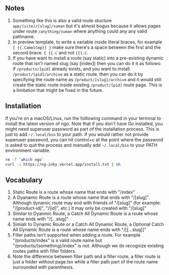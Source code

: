 ## Notes

1. Something like this is also a valid route stucture `app/(site)/[slug]/suman`
   but it's almost bogus because it allows pages under route `/anything/suman`
   where anything could any any valid pathname.
1. In preview template, to write a variable inside literal braces, for example
   `{ {{.CamelCmp}} }` make sure there's a space between the first and the
   second brace. `{ {{.C` and not `{{{.C`.
1. If you have want to install a route (say static) into a pre-existing dynamic
   route that isn't named slug (say [index]) then you can do it it as follows:
   if `/products/[pid]` already exists, and you want to install
   `/product/[pid]/archive` as a static route, then you can do it by specifying
   the route name as `/product/[slug]/archive` and it would still create the
   static route inside existing `/product/[pid]` route page. This is a
   limitation that might be fixed in the future.

## Installation

If you're on a macOS/Linux, run the folllowing command in your terminal to
install the latest version of ngo. Note that if you don't have Go installed, you
might need superuser password as part of the installation process. This is just
to add `~/.local/bin` to your path. If you would rather not provide superuser
password, you can hit control+c at the point where the password is asked to quit
the process and manually add `~/.local/bin` to your PATH environment variable.

```sh
rm -f `which ngo`
curl -s https://ng-inky.vercel.app/install.txt | sh
```

## Vocabulary

1. Static Route is a route whose name that ends with "/index"
1. A Dyanamic Route is a route whose name that ends with "/[slug]". Although
   dynamic route may end with friends of "/[slug]" (for example:
   "/[product-id]", "/[id]", etc.) it may only be created with "/[slug]"
1. Similar to Dyanmic Route, a Catch All Dynamic Route is a route whose name
   ends with "/[...slug]"
1. Simialr to Dynamic Route or a Catch All Dynamic Route, a Optional Catch All
   Dynamic Route is a route whose name ends with "/[[...slug]]"
1. Filler paths isn't supported when adding a route. For example
   "/products/index" is a valid route name but "/products/(something)/index" is
   not. Although we do recognize existing routes paths with filler folders.
1. Note the difference between filler path and a filler route, a filler route is
   just a folder without page.tsx while a filler path part of the route name
   surrounded with parenthesis.
